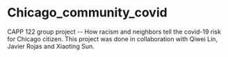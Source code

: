 # Chicago_community_covid
CAPP 122 group project -- How racism and neighbors tell the covid-19 risk for Chicago citizen. This project was done in collaboration with Qiwei Lin, Javier Rojas and Xiaoting Sun.
